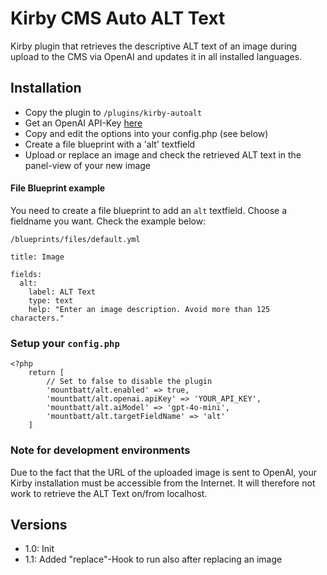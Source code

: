 
# Kirby CMS Auto ALT Text

Kirby plugin that retrieves the descriptive ALT text of an image during upload to the CMS via OpenAI and updates it in all installed languages.

## Installation

- Copy the plugin to `/plugins/kirby-autoalt`
- Get an OpenAI API-Key [here](https://platform.openai.com/api-keys)
- Copy and edit the options into your config.php (see below)
- Create a file blueprint with a 'alt' textfield
- Upload or replace an image and check the retrieved ALT text in the panel-view of your new image

#### File Blueprint example
You need to create a file blueprint to add an `alt` textfield. Choose a fieldname you want. Check the example below:

`/blueprints/files/default.yml`

`````
title: Image

fields:
  alt:
    label: ALT Text
    type: text
    help: "Enter an image description. Avoid more than 125 characters."
`````

### Setup your `config.php`
````
<?php
    return [
        // Set to false to disable the plugin
        'mountbatt/alt.enabled' => true, 
        'mountbatt/alt.openai.apiKey' => 'YOUR_API_KEY',
        'mountbatt/alt.aiModel' => 'gpt-4o-mini',
        'mountbatt/alt.targetFieldName' => 'alt' 
    ]
````

### Note for development environments
Due to the fact that the URL of the uploaded image is sent to OpenAI, your Kirby installation must be accessible from the Internet. It will therefore not work to retrieve the ALT Text on/from localhost. 

## Versions

- 1.0: Init
- 1.1: Added "replace"-Hook to run also after replacing an image